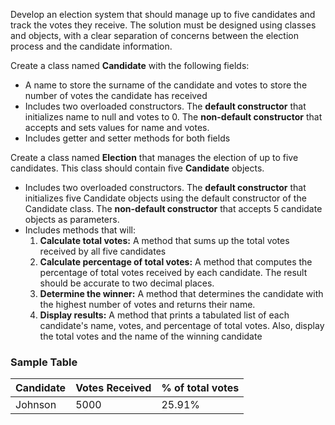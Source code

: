 Develop an election system that should manage up to five candidates and track the votes they receive. The solution must be designed using classes and objects, with a clear separation of concerns between the election process and the candidate information.

Create a class named <strong>Candidate</strong> with the following fields:
<ul>
	<li>A name to store the surname of the candidate and votes to store the number of votes the candidate has received</li>
	<li>Includes two overloaded constructors. The <strong>default constructor</strong> that initializes name to null and votes to 0. The <strong>non-default constructor</strong> that accepts and sets values for name and votes.</li>
	<li>Includes getter and setter methods for both fields</li>
</ul>

Create a class named <strong>Election</strong> that manages the election of up to five candidates. This class should contain five <strong>Candidate</strong> objects.
<ul>
	<li>Includes two overloaded constructors. The <strong>default constructor</strong> that initializes five Candidate objects using the default constructor of the Candidate class. The <strong>non-default constructor</strong> that accepts 5 candidate objects as parameters.</li>
	<li>Includes methods that will:
		<ol>
			<li><strong>Calculate total votes:</strong> A method that sums up the total votes received by all five candidates</li>
			<li><strong>Calculate percentage of total votes:</strong> A method that computes the percentage of total votes received by each candidate. The result should be accurate to two decimal places.</li>
			<li><strong>Determine the winner:</strong> A method that determines the candidate with the highest number of votes and returns their name.</li>
			<li><strong>Display results:</strong> A method that prints a tabulated list of each candidate's name, votes, and percentage of total votes. Also, display the total votes and the name of the winning candidate</li>
		</ol>
	</li>
</ul>

### Sample Table

<table>
	<thead>
		<th>Candidate</th>
		<th>Votes Received</th>
		<th>% of total votes</th>
	</thead>
	<tbody>
		<tr>
			<td>Johnson</td>
			<td>5000</td>
			<td>25.91%</td>
		</tr>
	</tbody>
</table>